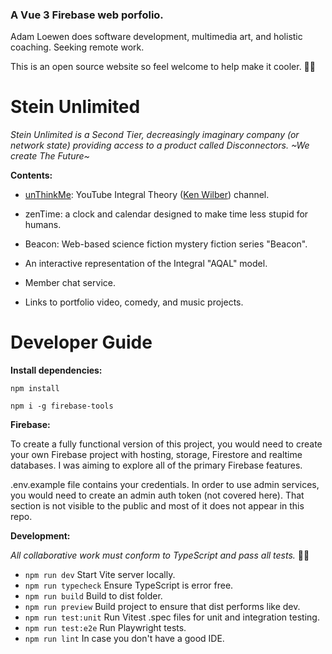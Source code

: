 ### A Vue 3 Firebase web porfolio.

Adam Loewen does software development, multimedia art, and holistic coaching. Seeking remote work.

This is an open source website so feel welcome to help make it cooler. 🫶🏽

# Stein Unlimited

*Stein Unlimited is a Second Tier, decreasingly imaginary company (or network state) providing access to a product called Disconnectors. ~We create The Future~*

**Contents:**
- [unThinkMe](https://www.youtube.com/channel/UC6i8QNmPT1buzJqLZFS5aNQ): YouTube Integral Theory ([Ken Wilber](https://en.wikipedia.org/wiki/Ken_Wilber)) channel. 

- zenTime: a clock and calendar designed to make time less stupid for humans. 

- Beacon: Web-based science fiction mystery fiction series "Beacon". 

- An interactive representation of the Integral "AQAL" model.

- Member chat service.

- Links to portfolio video, comedy, and music projects.

# Developer Guide

**Install dependencies:**

`npm install`

`npm i -g firebase-tools`

**Firebase:**

To create a fully functional version of this project, you would need to create your own Firebase project with hosting, storage, Firestore and realtime databases. I was aiming to explore all of the primary Firebase features.

.env.example file contains your credentials. In order to use admin services, you would need to create an admin auth token (not covered here). That section is not visible to the public and most of it does not appear in this repo.

**Development:**

*All collaborative work must conform to TypeScript and pass all tests.* 🙏🏿
- `npm run dev` Start Vite server locally.
- `npm run typecheck` Ensure TypeScript is error free.
- `npm run build` Build to dist folder.
- `npm run preview` Build project to ensure that dist performs like dev.
- `npm run test:unit` Run Vitest .spec files for unit and integration testing.
- `npm run test:e2e` Run Playwright tests.
- `npm run lint` In case you don't have a good IDE.